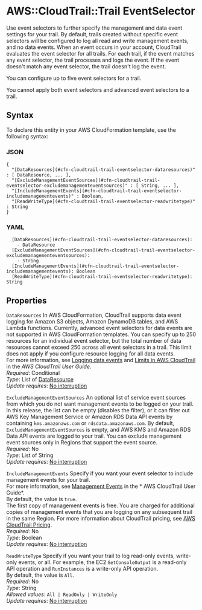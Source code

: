 # AWS::CloudTrail::Trail EventSelector<a name="aws-properties-cloudtrail-trail-eventselector"></a>

Use event selectors to further specify the management and data event settings for your trail\. By default, trails created without specific event selectors will be configured to log all read and write management events, and no data events\. When an event occurs in your account, CloudTrail evaluates the event selector for all trails\. For each trail, if the event matches any event selector, the trail processes and logs the event\. If the event doesn't match any event selector, the trail doesn't log the event\.

You can configure up to five event selectors for a trail\.

You cannot apply both event selectors and advanced event selectors to a trail\.

## Syntax<a name="aws-properties-cloudtrail-trail-eventselector-syntax"></a>

To declare this entity in your AWS CloudFormation template, use the following syntax:

### JSON<a name="aws-properties-cloudtrail-trail-eventselector-syntax.json"></a>

```
{
  "[DataResources](#cfn-cloudtrail-trail-eventselector-dataresources)" : [ DataResource, ... ],
  "[ExcludeManagementEventSources](#cfn-cloudtrail-trail-eventselector-excludemanagementeventsources)" : [ String, ... ],
  "[IncludeManagementEvents](#cfn-cloudtrail-trail-eventselector-includemanagementevents)" : Boolean,
  "[ReadWriteType](#cfn-cloudtrail-trail-eventselector-readwritetype)" : String
}
```

### YAML<a name="aws-properties-cloudtrail-trail-eventselector-syntax.yaml"></a>

```
  [DataResources](#cfn-cloudtrail-trail-eventselector-dataresources): 
    - DataResource
  [ExcludeManagementEventSources](#cfn-cloudtrail-trail-eventselector-excludemanagementeventsources): 
    - String
  [IncludeManagementEvents](#cfn-cloudtrail-trail-eventselector-includemanagementevents): Boolean
  [ReadWriteType](#cfn-cloudtrail-trail-eventselector-readwritetype): String
```

## Properties<a name="aws-properties-cloudtrail-trail-eventselector-properties"></a>

`DataResources`  <a name="cfn-cloudtrail-trail-eventselector-dataresources"></a>
In AWS CloudFormation, CloudTrail supports data event logging for Amazon S3 objects, Amazon DynamoDB tables, and AWS Lambda functions\. Currently, advanced event selectors for data events are not supported in AWS CloudFormation templates\. You can specify up to 250 resources for an individual event selector, but the total number of data resources cannot exceed 250 across all event selectors in a trail\. This limit does not apply if you configure resource logging for all data events\.   
For more information, see [Logging data events](https://docs.aws.amazon.com/awscloudtrail/latest/userguide/logging-data-events-with-cloudtrail.html) and [Limits in AWS CloudTrail](https://docs.aws.amazon.com/awscloudtrail/latest/userguide/WhatIsCloudTrail-Limits.html) in the *AWS CloudTrail User Guide*\.  
*Required*: Conditional  
*Type*: List of [DataResource](aws-properties-cloudtrail-trail-dataresource.md)  
*Update requires*: [No interruption](https://docs.aws.amazon.com/AWSCloudFormation/latest/UserGuide/using-cfn-updating-stacks-update-behaviors.html#update-no-interrupt)

`ExcludeManagementEventSources`  <a name="cfn-cloudtrail-trail-eventselector-excludemanagementeventsources"></a>
An optional list of service event sources from which you do not want management events to be logged on your trail\. In this release, the list can be empty \(disables the filter\), or it can filter out AWS Key Management Service or Amazon RDS Data API events by containing `kms.amazonaws.com` or `rdsdata.amazonaws.com`\. By default, `ExcludeManagementEventSources` is empty, and AWS KMS and Amazon RDS Data API events are logged to your trail\. You can exclude management event sources only in Regions that support the event source\.  
*Required*: No  
*Type*: List of String  
*Update requires*: [No interruption](https://docs.aws.amazon.com/AWSCloudFormation/latest/UserGuide/using-cfn-updating-stacks-update-behaviors.html#update-no-interrupt)

`IncludeManagementEvents`  <a name="cfn-cloudtrail-trail-eventselector-includemanagementevents"></a>
Specify if you want your event selector to include management events for your trail\.  
 For more information, see [Management Events](https://docs.aws.amazon.com/awscloudtrail/latest/userguide/logging-management-events-with-cloudtrail.html) in the * AWS CloudTrail User Guide*\.  
By default, the value is `true`\.  
The first copy of management events is free\. You are charged for additional copies of management events that you are logging on any subsequent trail in the same Region\. For more information about CloudTrail pricing, see [AWS CloudTrail Pricing](http://aws.amazon.com/cloudtrail/pricing/)\.  
*Required*: No  
*Type*: Boolean  
*Update requires*: [No interruption](https://docs.aws.amazon.com/AWSCloudFormation/latest/UserGuide/using-cfn-updating-stacks-update-behaviors.html#update-no-interrupt)

`ReadWriteType`  <a name="cfn-cloudtrail-trail-eventselector-readwritetype"></a>
Specify if you want your trail to log read\-only events, write\-only events, or all\. For example, the EC2 `GetConsoleOutput` is a read\-only API operation and `RunInstances` is a write\-only API operation\.  
 By default, the value is `All`\.  
*Required*: No  
*Type*: String  
*Allowed values*: `All | ReadOnly | WriteOnly`  
*Update requires*: [No interruption](https://docs.aws.amazon.com/AWSCloudFormation/latest/UserGuide/using-cfn-updating-stacks-update-behaviors.html#update-no-interrupt)